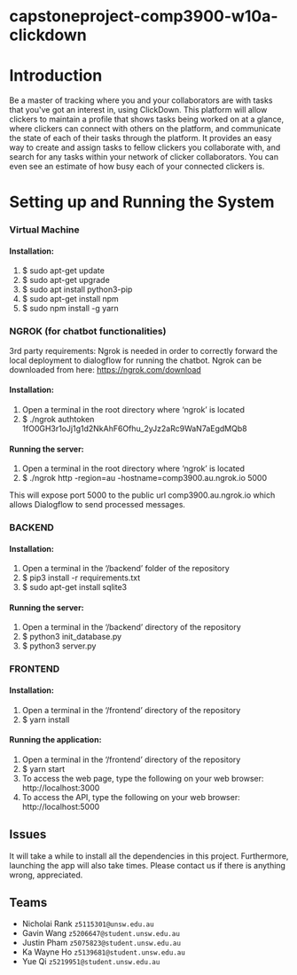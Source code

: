 # capstoneproject-comp3900-w10a-clickdown

# Introduction
Be a master of tracking where you and your collaborators are with tasks that you've got
an interest in, using ClickDown. This platform will allow clickers to maintain a
profile that shows tasks being worked on at a glance, where clickers can connect
with others on the platform, and communicate the state of each of their tasks through
the platform. It provides an easy way to create and assign tasks to fellow clickers you
collaborate with, and search for any tasks within your network of clicker
collaborators. You can even see an estimate of how busy each of your connected clickers is.

# Setting up and Running the System
### Virtual Machine
#### Installation:
1. $ sudo apt-get update
2. $ sudo apt-get upgrade
3. $ sudo apt install python3-pip
4. $ sudo apt-get install npm
5. $ sudo npm install -g yarn

### NGROK (for chatbot functionalities)  
3rd party requirements: Ngrok is needed in order to correctly forward the local deployment to dialogflow for running the chatbot. Ngrok can be downloaded from here: https://ngrok.com/download
#### Installation:
1. Open a terminal in the root directory where ‘ngrok’ is located
2. $ ./ngrok authtoken 1fO0GH3r1oJj1g1d2NkAhF6Ofhu_2yJz2aRc9WaN7aEgdMQb8
#### Running the server:
1. Open a terminal in the root directory where ‘ngrok’ is located
2. $ ./ngrok http -region=au -hostname=comp3900.au.ngrok.io 5000  

This will expose port 5000 to the public url comp3900.au.ngrok.io which allows Dialogflow to send processed messages.
### BACKEND
#### Installation:
1. Open a terminal in the ‘/backend’ folder of the repository
2. $ pip3 install -r requirements.txt
3. $ sudo apt-get install sqlite3
#### Running the server:
1. Open a terminal in the ‘/backend’ directory of the repository
2. $ python3 init_database.py
3. $ python3 server.py

### FRONTEND
#### Installation:
1. Open a terminal in the ‘/frontend’ directory of the repository
2. $ yarn install
#### Running the application:
1. Open a terminal in the ‘/frontend’ directory of the repository
2. $ yarn start
3. To access the web page, type the following on your web browser:
http://localhost:3000
4. To access the API, type the following on your web browser:
http://localhost:5000



## Issues
It will take a while to install all the dependencies in this project. Furthermore, launching the app will also take times. Please contact us if there is anything wrong, appreciated.

## Teams
- Nicholai Rank `z5115301@unsw.edu.au`
- Gavin Wang `z5206647@student.unsw.edu.au`
- Justin Pham `z5075823@student.unsw.edu.au`
- Ka Wayne Ho `z5139681@student.unsw.edu.au`
- Yue Qi `z5219951@student.unsw.edu.au`
